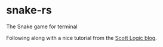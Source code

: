 # snake-rs
The Snake game for terminal

Following along with a nice tutorial from the [Scott Logic blog](https://blog.scottlogic.com/2020/10/08/lets-build-snake-with-rust.html).